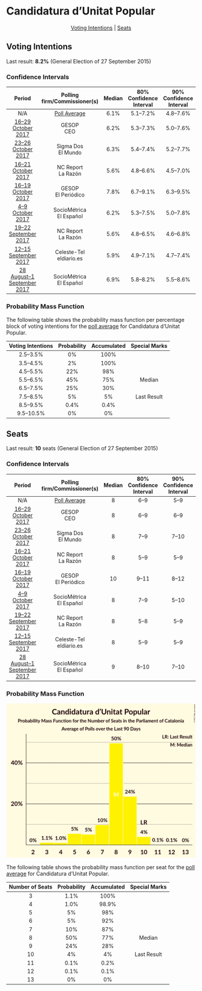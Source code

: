 # Candidatura d’Unitat Popular

<p align="center"><a href="#voting-intentions">Voting Intentions</a> | <a href="#seats">Seats</a></p>

## Voting Intentions

Last result: **8.2%** (General Election of 27 September 2015)

### Confidence Intervals

| Period     | Polling firm/Commissioner(s) | Median | 80% Confidence Interval | 90% Confidence Interval | 95% Confidence Interval | 99% Confidence Interval |
|:----------:|:----------------:|:-----------:|:-----------------------:|:-----------------------:|:-----------------------:|:-----------------------:|
| N/A | [Poll Average](average.html) | 6.1% | 5.1–7.2% | 4.8–7.6% | 4.6–7.9% | 4.2–8.5% |
| [16–29 October 2017](2017-10-29-GESOP.html) | GESOP <br> CEO | 6.2% | 5.3–7.3% | 5.0–7.6% | 4.8–7.8% | 4.5–8.4% |
| [23–26 October 2017](2017-10-26-SigmaDos.html) | Sigma Dos <br> El Mundo | 6.3% | 5.4–7.4% | 5.2–7.7% | 5.0–8.0% | 4.6–8.6% |
| [16–21 October 2017](2017-10-21-NCReport.html) | NC Report <br> La Razón | 5.6% | 4.8–6.6% | 4.5–7.0% | 4.3–7.2% | 4.0–7.7% |
| [16–19 October 2017](2017-10-19-GESOP.html) | GESOP <br> El Periódico | 7.8% | 6.7–9.1% | 6.3–9.5% | 6.1–9.8% | 5.6–10.5% |
| [4–9 October 2017](2017-10-09-SocioMétrica.html) | SocioMétrica <br> El Español | 6.2% | 5.3–7.5% | 5.0–7.8% | 4.8–8.2% | 4.3–8.8% |
| [19–22 September 2017](2017-09-22-NCReport.html) | NC Report <br> La Razón | 5.6% | 4.8–6.5% | 4.6–6.8% | 4.4–7.0% | 4.1–7.5% |
| [12–15 September 2017](2017-09-15-Celeste-Tel.html) | Celeste-Tel <br> eldiario.es | 5.9% | 4.9–7.1% | 4.7–7.4% | 4.5–7.7% | 4.0–8.4% |
| [28 August–1 September 2017](2017-09-01-SocioMétrica.html) | SocioMétrica <br> El Español | 6.9% | 5.8–8.2% | 5.5–8.6% | 5.2–9.0% | 4.7–9.7% |

### Probability Mass Function

The following table shows the probability mass function per percentage block of voting intentions for the [poll average](average.html) for Candidatura d’Unitat Popular.

| Voting Intentions | Probability | Accumulated | Special Marks |
|:-----------------:|:-----------:|:-----------:|:-------------:|
| 2.5–3.5% | 0% | 100% |  |
| 3.5–4.5% | 2% | 100% |  |
| 4.5–5.5% | 22% | 98% |  |
| 5.5–6.5% | 45% | 75% | Median |
| 6.5–7.5% | 25% | 30% |  |
| 7.5–8.5% | 5% | 5% | Last Result |
| 8.5–9.5% | 0.4% | 0.4% |  |
| 9.5–10.5% | 0% | 0% |  |


## Seats

Last result: **10** seats (General Election of 27 September 2015)

### Confidence Intervals

| Period     | Polling firm/Commissioner(s) | Median | 80% Confidence Interval | 90% Confidence Interval | 95% Confidence Interval | 99% Confidence Interval |
|:----------:|:----------------:|:------:|:-----------------------:|:-----------------------:|:-----------------------:|:-----------------------:|
| N/A | [Poll Average](average.html) | 8 | 6–9 | 5–9 | 5–10 | 3–10 |
| [16–29 October 2017](2017-10-29-GESOP.html) | GESOP <br> CEO | 8 | 6–9 | 6–9 | 5–10 | 4–10 |
| [23–26 October 2017](2017-10-26-SigmaDos.html) | Sigma Dos <br> El Mundo | 8 | 7–9 | 7–10 | 6–10 | 5–10 |
| [16–21 October 2017](2017-10-21-NCReport.html) | NC Report <br> La Razón | 8 | 5–9 | 5–9 | 4–9 | 3–10 |
| [16–19 October 2017](2017-10-19-GESOP.html) | GESOP <br> El Periódico | 10 | 9–11 | 8–12 | 8–13 | 8–15 |
| [4–9 October 2017](2017-10-09-SocioMétrica.html) | SocioMétrica <br> El Español | 8 | 7–9 | 5–10 | 5–10 | 4–11 |
| [19–22 September 2017](2017-09-22-NCReport.html) | NC Report <br> La Razón | 8 | 5–8 | 5–9 | 4–9 | 3–9 |
| [12–15 September 2017](2017-09-15-Celeste-Tel.html) | Celeste-Tel <br> eldiario.es | 8 | 5–9 | 5–9 | 4–9 | 3–10 |
| [28 August–1 September 2017](2017-09-01-SocioMétrica.html) | SocioMétrica <br> El Español | 9 | 8–10 | 7–10 | 6–11 | 5–12 |

### Probability Mass Function

![Graph with seats probability mass function not yet produced](average-seats-pmf-candidaturadunitatpopular.png "Seats Probability Mass Function")

The following table shows the probability mass function per seat for the [poll average](average.html) for Candidatura d’Unitat Popular.

| Number of Seats | Probability | Accumulated | Special Marks |
|:---------------:|:-----------:|:-----------:|:-------------:|
| 3 | 1.1% | 100% |  |
| 4 | 1.0% | 98.9% |  |
| 5 | 5% | 98% |  |
| 6 | 5% | 92% |  |
| 7 | 10% | 87% |  |
| 8 | 50% | 77% | Median |
| 9 | 24% | 28% |  |
| 10 | 4% | 4% | Last Result |
| 11 | 0.1% | 0.2% |  |
| 12 | 0.1% | 0.1% |  |
| 13 | 0% | 0% |  |


